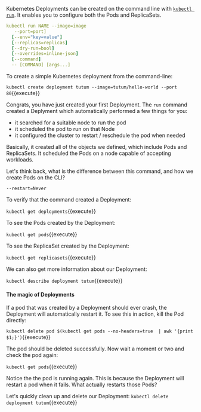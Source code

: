 Kubernetes Deployments can be created on the command line with [`kubectl run`](https://kubernetes.io/docs/reference/generated/kubectl/kubectl-commands#run). It enables you to configure both the Pods and ReplicaSets.

```yaml
kubectl run NAME --image=image
   --port=port]
  [--env="key=value"]
  [--replicas=replicas]
  [--dry-run=bool]
  [--overrides=inline-json]
  [--command]
  -- [COMMAND] [args...]
```

To create a simple Kubernetes deployment from the command-line:

`kubectl create deployment tutum --image=tutum/hello-world --port 80`{{execute}}

Congrats, you have just created your first Deployment. The `run` command created a Deplyment which automatically performed a few things for you:

* it searched for a suitable node to run the pod
* it scheduled the pod to run on that Node
* it configured the cluster to restart / reschedule the pod when needed

Basically, it created all of the objects we defined, which include Pods and ReplicaSets. It scheduled the Pods on a node capable of accepting workloads.

Let's think back, what is the difference between this command, and how we create Pods on the CLI?

`--restart=Never`

To verify that the command created a Deployment:

`kubectl get deployments`{{execute}}

To see the Pods created by the Deployment:

`kubectl get pods`{{execute}}

To see the ReplicaSet created by the Deployment:

`kubectl get replicasets`{{execute}}

We can also get more information about our Deployment:

`kubectl describe deployment tutum`{{execute}}

#### The magic of Deployments

If a pod that was created by a Deployment should ever crash, the Deployment will automatically restart it. To see this in action, kill the Pod directly:

`kubectl delete pod $(kubectl get pods --no-headers=true  | awk '{print $1;}')`{{execute}}

The pod should be deleted successfully. Now wait a moment or two and check the pod again:

`kubectl get pods`{{execute}}

Notice the the pod is running again. This is because the Deployment will restart a pod when it fails. What actually restarts those Pods?

Let's quickly clean up and delete our Deployment: `kubectl delete deployment tutum`{{execute}}
